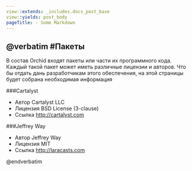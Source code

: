 ```yaml
---
view::extends: _includes.docs_post_base
view::yields: post_body
pageTitle: - Some Markdown
---
```

@verbatim
#Пакеты 
----------

В состав Orchid входят пакеты или части их программного кода.
Каждый такой пакет может иметь различные лицензии и авторов.
Что бы отдать дань разработчикам этого обеспечения, 
на этой страницы будет собрана необходимая информация


###Cartalyst

 * Автор     Cartalyst LLC
 * Лицензия    BSD License (3-clause)
 * Ссылка       http://cartalyst.com
 
 
 
###Jeffrey Way

 * Автор     Jeffrey Way
 * Лицензия    MIT
 * Ссылка       http://laracasts.com
 
 @endverbatim
